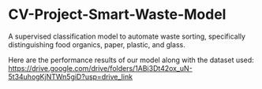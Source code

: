 # CV-Project-Smart-Waste-Model
A supervised classification model to automate waste sorting, specifically distinguishing food organics, paper, plastic, and glass.

 Here are the performance results of our model along with the dataset used: https://drive.google.com/drive/folders/1ABi3Dt42ox_uN-5t34uhogKjNTWn5giD?usp=drive_link 
